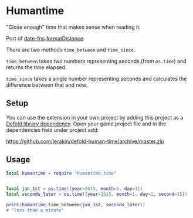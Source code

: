 # Humantime
"Close enough" time that makes sense when reading it.

Port of [date-fns](https://date-fns.org).[formatDistance](https://github.com/date-fns/date-fns/blob/main/src/formatDistance/index.ts)

There are two methods `time_between` and `time_since`. 

`time_between` takes two numbers representing seconds (from `os.time`) and returns the time elapsed.

`time_since` takes a single number representing seconds and calculates the difference between that and now.


## Setup
You can use the extension in your own project by adding this project as a [Defold library dependency](http://www.defold.com/manuals/libraries/). Open your game.project file and in the dependencies field under project add:

https://github.com/jerakin/defold-human-time/archive/master.zip

## Usage
```lua
local humantime = require "humantime.time"


local jan_1st = os.time({year=2015, month=1, day=1})
local seconds_later = os.time({year=2015, month=1, day=1, second=15})

print(humantime.time_between(jan_1st, seconds_later))
# "less than a minute"
```
 